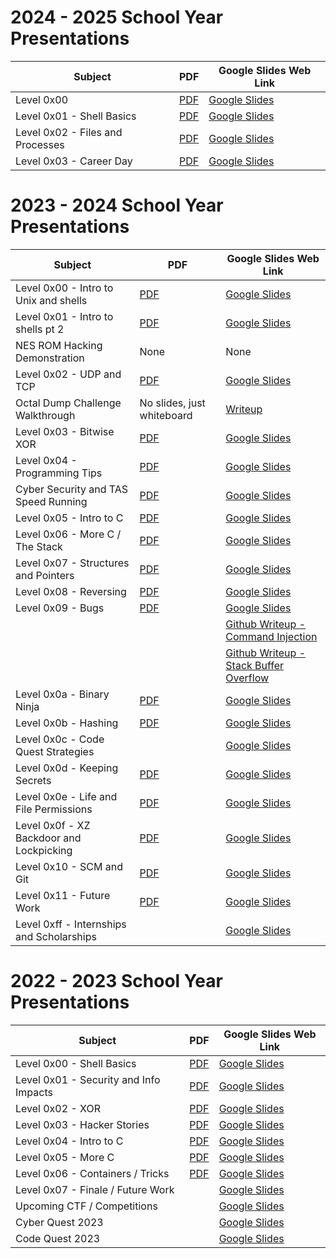 # 2024 - 2025 School Year Presentations

|  Subject                                 |    PDF                                            | Google Slides Web Link                                                                                                                                                                    |
|------------------------------------------|---------------------------------------------------|-------------------------------------------------------------------------------------------------------------------------------------------------------------------------------------------|
| Level 0x00                               | [PDF](Y24/Level_0x00.pdf)                         | [Google Slides](https://docs.google.com/presentation/d/1BZ18ok8VyRz4-jbClgKNG6OfZEGVqIQB0KDi1oOesF0/pub?start=false&loop=false&delayms=60000)                                             |
| Level 0x01 - Shell Basics                | [PDF](Y24/Level_0x01-Shell_Basics.pdf)            | [Google Slides](https://docs.google.com/presentation/d/1u_RKcdP0F2xIakve33yRLGwgkrOqRe3o5eydZA3xiJM/pub?start=true&loop=false&delayms=60000)                                              |
| Level 0x02 - Files and Processes         | [PDF](Y24/Level_0x02_Files_and_Processes.pdf)     | [Google Slides](https://docs.google.com/presentation/d/1rAFoeB_LiNAkQIkksRrF2_M3bAzH1zviqjsGvBYbffw/pub?start=true&loop=false&delayms=60000)                                              |
| Level 0x03 - Career Day                  | [PDF](Y24/Level_0x03_Career_Day.pdf)              | [Google Slides](https://docs.google.com/presentation/d/e/2PACX-1vSHkIpTHvHOXMH5aToxz4hapUPRvbSGxSS_VhSAKXcDO4B-a_Ekqwz7VbOZeObsL3u2pnE265qZCjsY/pub?start=false&loop=false&delayms=60000) |

# 2023 - 2024 School Year Presentations

|  Subject                                 |    PDF                                            | Google Slides Web Link                                                                                                                                                                    |
|------------------------------------------|---------------------------------------------------|-------------------------------------------------------------------------------------------------------------------------------------------------------------------------------------------|
| Level 0x00 - Intro to Unix and shells    | [PDF](Y23/Level_0x00-Intro_to_shells.pdf)         | [Google Slides](https://docs.google.com/presentation/d/e/2PACX-1vSYm5iBH-bnUcK6-3WsV51GKMzwwFTtkswm3K-n6mp4QrAjbhfjZ_205W8EY3Bi7FBd1CtuOrGzadxo/pub?start=false&loop=false&delayms=60000) |
| Level 0x01 - Intro to shells pt 2        | [PDF](Y23/Level_0x01-Intro_to_shells_pt2.pdf)     | [Google Slides](https://docs.google.com/presentation/d/e/2PACX-1vSqY5z3YuN3BJmIZXXRmmK4dtjPU4WyhAPq4GS0NSZ_yXs099qN-Xvt5apuQsW7mNX_bZBf7WhlH3NR/pub?start=false&loop=false&delayms=60000) |
| NES ROM Hacking Demonstration            | None                                              | None                                                                                                                                                                                      |
| Level 0x02 - UDP and TCP                 | [PDF](Y23/Level_0x02-UDP_and_TCP.pdf)             | [Google Slides](https://docs.google.com/presentation/d/e/2PACX-1vTjyjeT1q-fzhc1WXOamlGMexQScae-dZ85-eF5sA4tckuMni_0Ip5Gp9UrwwJSfUj-jxWsC1FbNG8m/pub?start=false&loop=false&delayms=60000) |
| Octal Dump Challenge Walkthrough         | No slides, just whiteboard                        | [Writeup](../past_challenges/year_2023_2024/octal_dump/octal_dump_writeup.md)                                                                                                             |
| Level 0x03 - Bitwise XOR                 | [PDF](Y23/Level_0x04-Programming_Tips.pdf)        | [Google Slides](https://docs.google.com/presentation/d/e/2PACX-1vSbpLfwQmFs7QNefUWjre9G5NOVvQJYg9zH9bSUZfHBGsWqXKhnvBsMT_5aOMAxCVuMJkTN1uIx1K2w/pub?start=false&loop=false&delayms=60000) |
| Level 0x04 - Programming Tips            | [PDF](Y23/Level_0x04-Programming_Tips.pdf)        | [Google Slides](https://docs.google.com/presentation/d/e/2PACX-1vTKwTlWT3GkP2U6cyVAfojPHHbwQxZjuVJf-jXqRALbKr0hcjLupKLjOvO6dIgc3Ebg_pdD_9UvFg6s/pub?start=false&loop=false&delayms=60000) |
| Cyber Security and TAS Speed Running     | [PDF](Y23/CS_and_VG_Career_Day.pdf)               | [Google Slides](https://docs.google.com/presentation/d/1fIlFLJ4e5F40v4t2ZaU9L7j-v6CxYuXaCCJuglTcLi0/edit?usp=sharing)                                                                     |
| Level 0x05 - Intro to C                  | [PDF](Y23/Level_0x05-Intro_to_C.pdf)              | [Google Slides](https://docs.google.com/presentation/d/e/2PACX-1vRwX1EnmwBrptye1jEsGvtBGHVNTyS6i2wDjwzVlh5fd4FvMlYWJrSSPwyf9IOsueEQ4xfAPhocFQ34/pub?start=false&loop=false&delayms=60000) |
| Level 0x06 - More C / The Stack          | [PDF](Y23/Level_0x06-More_C_The_Stack.pdf)        | [Google Slides](https://docs.google.com/presentation/d/e/2PACX-1vSJ4KRRDkXZ__O9VlmsEBLvOT2TJMDzDEHKTWy3cbQ70Z40pgNPARtXGkqUFM5ZnnLSgVjS6RTJg4cg/pub?start=false&loop=false&delayms=60000) |
| Level 0x07 - Structures and Pointers     | [PDF](Y23/Level_0x07-Structures_and_Pointers.pdf) | [Google Slides](https://docs.google.com/presentation/d/e/2PACX-1vRr48wSCaGdxqQ3OjlDwi1OZe94Op2BxKUuTUFfCHDzty9yZOpt1hUTj1rLgeueAD4X2wLj2gwSIIQi/pub?start=false&loop=false&delayms=60000) |
| Level 0x08 - Reversing                   | [PDF](Y23/Level_0x08-Reversing.pdf)               | [Google Slides](https://docs.google.com/presentation/d/e/2PACX-1vRhPx_FZPD1q9VQZN-2ziifHF2ScRlNMqESoGJKjqBd5CxYxRXOyPKZbqygZjz7KpGTtUpIhwTDuL7L/pub?start=false&loop=false&delayms=60000) |
| Level 0x09 - Bugs                        | [PDF](Y23/Level_0x09-Bugs.pdf)                    | [Google Slides](https://docs.google.com/presentation/d/e/2PACX-1vRO1gKlLsuLB4xcaoKtciz5GsdLaGh5qbBwtPo_lfSmcBIr-BL0Xr-cbvM7gaDNQNlOGFTOrymTk0TX/pub?start=false&loop=false&delayms=60000) |
|                                          |                                                   | [Github Writeup - Command Injection](https://github.com/mwales/WildcatCSClub/tree/main/vulnerabilities/command_injection)                                                                 |
|                                          |                                                   | [Github Writeup - Stack Buffer Overflow](https://github.com/mwales/WildcatCSClub/tree/main/vulnerabilities/stack_buffer_overflow)                                                         |
| Level 0x0a - Binary Ninja                | [PDF](Y23/Level_0x0a-Binary_Ninja.pdf)            | [Google Slides](https://docs.google.com/presentation/d/e/2PACX-1vQVEZqrefoDbZSFt6sEN9PWTMGwuegXg0a0YFczYB0So_AOlMPoxTQtfbby-IS_ymCgVaVhS4nlHS53/pub?start=false&loop=false&delayms=60000) |
| Level 0x0b - Hashing                     | [PDF](Y23/Level_0x0b-Hashing.pdf)                 | [Google Slides](https://docs.google.com/presentation/d/e/2PACX-1vQIct96iP_6l3GMffCZCv3KVRGJSkmj4GUbR_LZcnknmCdqRjKjtrMMLPbLYGaTaHzGdtjLhY-snaM_/pub?start=false&loop=false&delayms=60000) |
| Level 0x0c - Code Quest Strategies       |                                                   | [Google Slides](https://docs.google.com/presentation/d/e/2PACX-1vT2xBu6c5AZH_xC2oebFI5mRaZEO3hV0kIoZeme5mmUwOlUyGieICEtJoDRs-vDfpTN5dz6HaD-gIBb/pub?start=false&loop=false&delayms=60000) |
| Level 0x0d - Keeping Secrets             | [PDF](Y23/Level_0x0d-Keeping_Secrets.pdf)         | [Google Slides](https://docs.google.com/presentation/d/e/2PACX-1vQ-qWX4IogLc6rOEcL1sPJGvWil0_qiG9h4OSZL1IAXPZIwXU2UHxrT417iObr9aIcTR6j7o4SZO2Es/pub?start=false&loop=false&delayms=60000) |
| Level 0x0e - Life and File Permissions   | [PDF](Y23/Level_0x0e-Life_Permissions.pdf)        | [Google Slides](https://docs.google.com/presentation/d/e/2PACX-1vTB7xrFIkM4NvamMi2bMIKUTbouOyiit3m23Pi_tlDVwMMxFoGzcbWqvt2hraeWYkzC_Znj4TM3Itof/pub?start=false&loop=false&delayms=60000) |
| Level 0x0f - XZ Backdoor and Lockpicking | [PDF](Y23/Level_0x0f-Lock_Picking.pdf)            | [Google Slides](https://docs.google.com/presentation/d/e/2PACX-1vREAleq-HXc9ReGN5EQPnb2ZWQx0YXzZubuEZlH7FYw5op47g3NvEjWqCZEJsxxbUmXo496_bhFX2YH/pub?start=false&loop=false&delayms=60000) |
| Level 0x10 - SCM and Git                 | [PDF](Y23/Level_0x10-SCM_and_git.pdf)             | [Google Slides](https://docs.google.com/presentation/d/e/2PACX-1vRs_ibIXLqAQSukjdDR6hkscvz1A-33dog5rV4UXJ3Dc_Kg1a2OnPmD0KU-rstPWNYcZx1CXAosLvcL/pub?start=false&loop=false&delayms=60000) |
| Level 0x11 - Future Work                 | [PDF](Y23/Level_0x11-Future_Work.pdf)             | [Google Slides](https://docs.google.com/presentation/d/e/2PACX-1vRkKpWla3w9hFLPf3Lg7ganL8sr5Rt7-Si0X0CCqzYgYU4bU8gntRE4weQhZBsmte1bLA-dipIkQTl1/pub?start=false&loop=false&delayms=60000) |
| Level 0xff - Internships and Scholarships |                                                  | [Google Slides](https://docs.google.com/presentation/d/e/2PACX-1vQIIhUiNYyBM3heN9T5P4RZdxGvj1JJ2umhAIMZvv6TfavqFI6knEb9V31j5Q7rerlmX1TU2HEs39Wl/pub?start=false&loop=false&delayms=60000) |


# 2022 - 2023 School Year Presentations

|  Subject                                 |    PDF                                              | Google Slides Web Link                                                                                                                                                                    |
|------------------------------------------|-----------------------------------------------------|-------------------------------------------------------------------------------------------------------------------------------------------------------------------------------------------|
| Level 0x00 - Shell Basics                | [PDF](Y22/Level_0x00-Shell_Basics.pdf)              | [Google Slides](https://docs.google.com/presentation/d/e/2PACX-1vRgbdyEwwo5VLEUkGAq0ci7vTSTUi0LgWPJYXvv3Fqe40_7RKDucrnkr4IO1EjOzgRdNVf5ayGskazC/pub?start=false&loop=false&delayms=10000) |
| Level 0x01 - Security and Info Impacts   | [PDF](Y22/Level_0x01-Security_Info_And_Impacts.pdf) | [Google Slides](https://docs.google.com/presentation/d/e/2PACX-1vRthBotDkEag_vQT2IQAeqFI34Q-T21nFvkUa05jjMzh9A0-dGuvEATlC9jyaP_11m9PxcUqRnyj7Tz/pub?start=true&loop=false&delayms=10000)  |
| Level 0x02 - XOR                         | [PDF](Y22/Level_0x02-XOR.pdf)                       | [Google Slides](https://docs.google.com/presentation/d/e/2PACX-1vRBddm45HYAMlYMRxEh9tlKYKxtpNx0Neh1CbIugTQ5udcC3ABpR3ii3se-YhoGtrAJlhKVody5ygSp/pub?start=true&loop=false&delayms=10000)  |
| Level 0x03 - Hacker Stories              | [PDF](Y22/Level_0x03-Hacker_Stories.pdf)            | [Google Slides](https://docs.google.com/presentation/d/e/2PACX-1vR78YB10yFCmSLEwf6ciNO9mJ3dL4eLE1DL2KmrN_Rkd8nXfFdb2P3lVwXjN3uQSniXcXGFk9kws7Z0/pub?start=true&loop=false&delayms=10000)  |
| Level 0x04 - Intro to C                  | [PDF](Y22/Level_0x04-Intro_to_C.pdf)                | [Google Slides](https://docs.google.com/presentation/d/e/2PACX-1vTXICRonieFmsyTPNRw3k69GKvpJHBseDQK7hYciDU_gArhYuoxsGiDtwUCOlx7om0modpWKKORKuvF/pub?start=true&loop=false&delayms=10000)  |
| Level 0x05 - More C                      | [PDF](Y22/Level_0x05-More_C.pdf)                    | [Google Slides](https://docs.google.com/presentation/d/e/2PACX-1vSmc8878yCJkCYKV08bIQGtAoXYFCivOiEbGsUY1ML2-dod5rT0kX5djU9oq7yjJkf7BR-exELoQkJR/pub?start=true&loop=false&delayms=10000)  |
| Level 0x06 - Containers / Tricks         | [PDF](Y22/Level_0x06-Containers_Tricks.pdf)         | [Google Slides](https://docs.google.com/presentation/d/e/2PACX-1vQMPaAkBRN9faOB3HJY8qY1li8YPJS5yqpqRXuFfs78Rs2k9k2FW0jADGnyuz-ib2S-hOMcUd2gob8C/pub?start=false&loop=false&delayms=60000) |
| Level 0x07 - Finale / Future Work        |                                                     | [Google Slides](https://docs.google.com/presentation/d/e/2PACX-1vSNlODZ4Q7whLPwRiN7SVgIMvltd3b-b0HWmb8-Z-x6oYPS2-NxmR38-o8IPfDfBSi5sXMCYCS5PnvY/pub?start=false&loop=false&delayms=60000) |
| Upcoming CTF / Competitions              |                                                     | [Google Slides](https://docs.google.com/presentation/d/e/2PACX-1vSdrhH87tQJX4Nc7wh_8hutYwZQ9MXnjJ9O8zkk9iGvZhtktQoPn2DZ0yJni1j6NsfXJOdvLw3C9sBt/pub?start=false&loop=false&delayms=10000) |
| Cyber Quest 2023                         |                                                     | [Google Slides](https://docs.google.com/presentation/d/e/2PACX-1vTbaa5Qb1RQZ-yzxTc58xCajBgzp4Z0wLVWiES_iEbmVSaIaNv2XMe610cXMj9D7bJeNanRY3C8AQO1/pub?start=false&loop=false&delayms=60000) |
| Code Quest 2023                          |                                                     | [Google Slides](https://docs.google.com/presentation/d/e/2PACX-1vSpR72JuXDQPoGL2xBembzigClxMAyRPGO8WavDeLkODp3Bh1nFYyP3uucw2__o1FkfcaFSTf9C7e8-/pub?start=false&loop=false&delayms=10000) |


